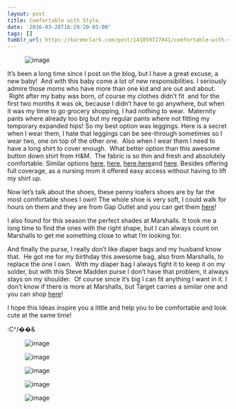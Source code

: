 ```yaml
---
layout: post
title: Comfortable with Style.
date: '2016-03-28T16:29:20-05:00'
tags: []
tumblr_url: https://karemclark.com/post/141859727841/comfortable-with-style
---
```

<figure data-orig-width="1819" data-orig-height="2085" class="tmblr-full"><img src="https://64.media.tumblr.com/6cc5c8100400fd26c2d0e399cdef4613/tumblr_inline_o4rq8d5jiC1t4qra9_540.jpg" alt="image" data-orig-width="1819" data-orig-height="2085"></figure>

It’s been a long time since I post on the blog, but I have a great excuse, a new baby! &nbsp;And with this baby come a lot of new responsibilities. I seriously admire those moms who have more than one kid and are out and about. &nbsp;Right after my baby was born, of course my clothes didn’t fit &nbsp;and for the first two months it was ok, because I didn’t have to go anywhere, but when it was my time to go grocery shopping, I had nothing to wear. &nbsp;Maternity pants where already too big but my regular pants where not fitting my temporary expanded hips! So my best option was leggings. Here is a secret when I wear them, I hate that leggings can be see-through sometimes so I wear two, one on top of the other one. &nbsp;Also when I wear them I need to have a long shirt to cover enough. &nbsp;What better option than this awesome button down shirt from H&M. &nbsp;The fabric is so thin and fresh and absolutely comfortable. Similar options [here](http://www.hm.com/us/product/38871?article=38871-B#article=38871-B), [here](http://www.hm.com/us/product/43524?article=43524-B), [here](http://www.hm.com/us/product/38871?article=38871-D),[here](http://www.hm.com/us/product/41154?article=41154-A)and [here](http://www.hm.com/us/product/44469?article=44469-A). Besides offering full coverage, as a nursing mom it offered easy access without having to lift my shirt up.

Now let’s talk about the shoes, these penny loafers shoes are by far the most comfortable shoes I own! The whole shoe is very soft, I could walk for hours on them and they are from Gap Outlet and you can get them [here](https://lookastic.com/women/grey-suede-loafers/shop/gap-suede-loafers-156850)!

I also found for this season the perfect shades at Marshalls. It took me a long time to find the ones with the right shape, but I can always count on Marshalls to get me something close to what I’m looking for. &nbsp;

And finally the purse, I really don’t like diaper bags and my husband know that. &nbsp;He got me for my birthday this awesome bag, also from Marshalls, to replace the one I own. &nbsp;With my diaper bag I always fight it to keep it on my solder, but with this Steve Madden purse I don’t have that problem, it always stays on my shoulder. &nbsp;Of course since it’s big I can fit anything I want in it. I don’t know if there is more at Marshalls, but Target carries a similar one and you can shop [here](http://www.target.com/p/women-s-striped-weekender-handbag-navy-white-merona/-/A-16634587#prodSlot=_1_3)!

I hope this Ideas inspire you a little and help you to be comfortable and look cute at the same time!

:C^/��&

<figure data-orig-width="1837" data-orig-height="2166" class="tmblr-full"><img src="https://64.media.tumblr.com/7b0975f40f560407c15ed4d8d0f2e179/tumblr_inline_o4rq89MczZ1t4qra9_540.jpg" alt="image" data-orig-width="1837" data-orig-height="2166"></figure><figure data-orig-width="2837" data-orig-height="2212" class="tmblr-full"><img src="https://64.media.tumblr.com/1de2b4e6ee688ab272e23fc19d51d1dc/tumblr_inline_o4rq85UcW21t4qra9_540.jpg" alt="image" data-orig-width="2837" data-orig-height="2212"></figure><figure data-orig-width="1711" data-orig-height="1188" class="tmblr-full"><img src="https://64.media.tumblr.com/35755667e672a2207345552c4e08ffcc/tumblr_inline_o4rq80LfRw1t4qra9_540.jpg" alt="image" data-orig-width="1711" data-orig-height="1188"></figure><figure data-orig-width="3318" data-orig-height="2212" class="tmblr-full"><img src="https://64.media.tumblr.com/450372d312554d0e4f42b71fa3c4fde1/tumblr_inline_o4rq7u0Drj1t4qra9_540.jpg" alt="image" data-orig-width="3318" data-orig-height="2212"></figure><figure data-orig-width="3318" data-orig-height="2212" class="tmblr-full"><img src="https://64.media.tumblr.com/c69cefc07d78bbb47b65ff64b223c1e9/tumblr_inline_o4rq7pK1XD1t4qra9_540.jpg" alt="image" data-orig-width="3318" data-orig-height="2212"></figure>
